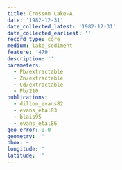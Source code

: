 ```yaml
---
title: Crosson Lake-A
date: '1982-12-31'
date_collected_latest: '1982-12-31'
date_collected_earliest: ''
record_type: core
medium: lake_sediment
feature: '479'
description: ''
parameters:
  - Pb/extractable
  - Zn/extractable
  - Cd/extractable
  - Pb/210
publications:
  - dillon_evans82
  - evans_etal83
  - blais95
  - evans_etal86
geo_error: 0.0
geometry: ''
bbox: ~
longitude: ''
latitude: ''
---
```


